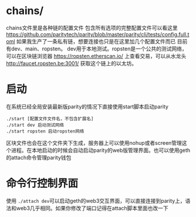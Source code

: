 # chains/
chains文件里是各种链的配置文件
包含所有选项的完整配置文件可以看这里 https://github.com/paritytech/parity/blob/master/parity/cli/tests/config.full.toml
如果我生产了一条私有链，想要连接也只是在这里加几个配置文件而已
目前有dev、main、ropsten。 dev用于本地测试。ropsten是一个公共的测试网络，可以在区块链浏览器 https://ropsten.etherscan.io/ 上查看交易，可以从水龙头 http://faucet.ropsten.be:3001/ 获取这个链上的以太坊。

# 启动
在系统已经全局安装最新版parity的情况下直接使用start脚本启动parity
```
./start [配置文件文件名，不包含扩展名]
./start dev 启动测试网络
./start ropsten 启动ropsten网络
```
区块文件也会在这个文件夹下生成，服务器上可以使用nohup或者screen管理这个进程。在本地启动的时候会自动启动parity的web版管理界面。也可以使用geth的attach命令管理parity钱包

# 命令行控制界面
使用 `./attach dev`可以启动geth的web3交互界面，可以直接连接到parity上，语法和web3几乎相同。如果你修改了端口记得在attach脚本里面也改一下
